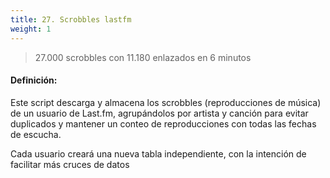 ```yaml
---
title: 27. Scrobbles lastfm
weight: 1
---
```


> 27.000 scrobbles con 11.180 enlazados en 6 minutos

#### Definición:

Este script descarga y almacena los scrobbles (reproducciones de música) de un usuario de Last.fm, agrupándolos por artista y canción para evitar duplicados y mantener un conteo de reproducciones con todas las fechas de escucha.

Cada usuario creará una nueva tabla independiente, con la intención de facilitar más cruces de datos

